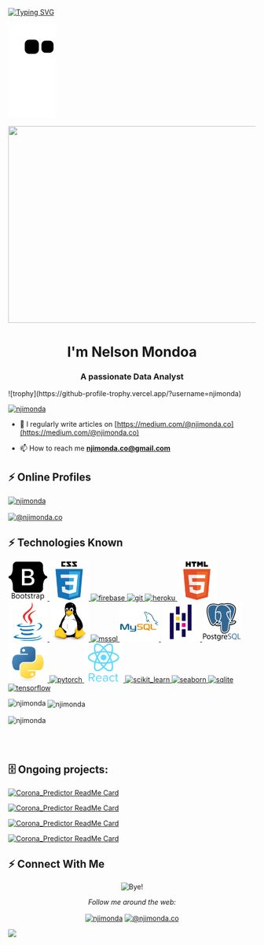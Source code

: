[![Typing SVG](https://readme-typing-svg.herokuapp.com?font=Merriweather&size=25&duration=4000&pause=1000&color=2AF700&background=00FFE400&center=true&width=435&lines=Hi+There+👋;Welcome+To+My+Spot)](https://git.io/typing-svg)


![Snake animation](https://github.com/Tejender1521/Tejender1521/blob/output/github-contribution-grid-snake.svg)


<img src="https://camo.githubusercontent.com/8ec242120fc98d5824fa648c01be24f51a53faf755099066804c508e0f9a10b9/68747470733a2f2f6d65646961342e67697068792e636f6d2f6d656469612f7167515567674143335066763638377150432f67697068792e6769663f6369643d6563663035653437706f313275766878376f686b787a70717473613079343077687a7934617764746266637a65656d30267269643d67697068792e6769662663743d67"  width="1000" height="400" />


<h1 align="center">I'm Nelson Mondoa</h1>
<h3 align="center">A passionate Data Analyst</h3>
![trophy](https://github-profile-trophy.vercel.app/?username=njimonda)



<p align="left"> <a href="https://twitter.com/njimonda" target="blank"><img src="https://img.shields.io/twitter/follow/njimonda?logo=twitter&style=for-the-badge" alt="njimonda" /></a> </p>

- 📝 I regularly write articles on [https://medium.com/@njimonda.co](https://medium.com/@njimonda.co)

- 📫 How to reach me **njimonda.co@gmail.com**



##  ⚡ Online Profiles
<p align="left">
<a href="https://twitter.com/njimonda" target="blank"><img align="center" src="https://raw.githubusercontent.com/rahuldkjain/github-profile-readme-generator/master/src/images/icons/Social/twitter.svg" alt="njimonda" height="30" width="40" /></a>

<a href="https://medium.com/@njimonda.co" target="blank"><img align="center" src="https://raw.githubusercontent.com/rahuldkjain/github-profile-readme-generator/master/src/images/icons/Social/medium.svg" alt="@njimonda.co" height="30" width="40" /></a>
</p>

## ⚡ Technologies Known
<p align="left"> <a href="https://getbootstrap.com" target="_blank" rel="noreferrer"> <img src="https://raw.githubusercontent.com/devicons/devicon/master/icons/bootstrap/bootstrap-plain-wordmark.svg" alt="bootstrap" width="80" height="80"/> </a> <a href="https://www.w3schools.com/css/" target="_blank" rel="noreferrer"> <img src="https://raw.githubusercontent.com/devicons/devicon/master/icons/css3/css3-original-wordmark.svg" alt="css3" width="80" height="80"/> </a> <a href="https://firebase.google.com/" target="_blank" rel="noreferrer"> <img src="https://www.vectorlogo.zone/logos/firebase/firebase-icon.svg" alt="firebase" width="80" height="80"/> </a> <a href="https://git-scm.com/" target="_blank" rel="noreferrer"> <img src="https://www.vectorlogo.zone/logos/git-scm/git-scm-icon.svg" alt="git" width="80" height="80"/> </a> <a href="https://heroku.com" target="_blank" rel="noreferrer"> <img src="https://www.vectorlogo.zone/logos/heroku/heroku-icon.svg" alt="heroku" width="80" height="80"/> </a> <a href="https://www.w3.org/html/" target="_blank" rel="noreferrer"> <img src="https://raw.githubusercontent.com/devicons/devicon/master/icons/html5/html5-original-wordmark.svg" alt="html5" width="80" height="80"/> </a> <a href="https://www.java.com" target="_blank" rel="noreferrer"> <img src="https://raw.githubusercontent.com/devicons/devicon/master/icons/java/java-original.svg" alt="java" width="80" height="80"/> </a> <a href="https://www.linux.org/" target="_blank" rel="noreferrer"> <img src="https://raw.githubusercontent.com/devicons/devicon/master/icons/linux/linux-original.svg" alt="linux" width="80" height="80"/> </a> <a href="https://www.microsoft.com/en-us/sql-server" target="_blank" rel="noreferrer"> <img src="https://www.svgrepo.com/show/303229/microsoft-sql-server-logo.svg" alt="mssql" width="80" height="80"/> </a> <a href="https://www.mysql.com/" target="_blank" rel="noreferrer"> <img src="https://raw.githubusercontent.com/devicons/devicon/master/icons/mysql/mysql-original-wordmark.svg" alt="mysql" width="80" height="80"/> </a> <a href="https://pandas.pydata.org/" target="_blank" rel="noreferrer"> <img src="https://raw.githubusercontent.com/devicons/devicon/2ae2a900d2f041da66e950e4d48052658d850630/icons/pandas/pandas-original.svg" alt="pandas" width="80" height="80"/> </a> <a href="https://www.postgresql.org" target="_blank" rel="noreferrer"> <img src="https://raw.githubusercontent.com/devicons/devicon/master/icons/postgresql/postgresql-original-wordmark.svg" alt="postgresql" width="80" height="80"/> </a> <a href="https://www.python.org" target="_blank" rel="noreferrer"> <img src="https://raw.githubusercontent.com/devicons/devicon/master/icons/python/python-original.svg" alt="python" width="80" height="80"/> </a> <a href="https://pytorch.org/" target="_blank" rel="noreferrer"> <img src="https://www.vectorlogo.zone/logos/pytorch/pytorch-icon.svg" alt="pytorch" width="80" height="80"/> </a> <a href="https://reactjs.org/" target="_blank" rel="noreferrer"> <img src="https://raw.githubusercontent.com/devicons/devicon/master/icons/react/react-original-wordmark.svg" alt="react" width="80" height="80"/> </a> <a href="https://scikit-learn.org/" target="_blank" rel="noreferrer"> <img src="https://upload.wikimedia.org/wikipedia/commons/0/05/Scikit_learn_logo_small.svg" alt="scikit_learn" width="80" height="80"/> </a> <a href="https://seaborn.pydata.org/" target="_blank" rel="noreferrer"> <img src="https://seaborn.pydata.org/_images/logo-mark-lightbg.svg" alt="seaborn" width="80" height="80"/> </a> <a href="https://www.sqlite.org/" target="_blank" rel="noreferrer"> <img src="https://www.vectorlogo.zone/logos/sqlite/sqlite-icon.svg" alt="sqlite" width="80" height="80"/> </a> <a href="https://www.tensorflow.org" target="_blank" rel="noreferrer"> <img src="https://www.vectorlogo.zone/logos/tensorflow/tensorflow-icon.svg" alt="tensorflow" width="80" height="80"/> </a> </p>

<p><img align="left" src="https://github-readme-stats.vercel.app/api/top-langs?username=njimonda&show_icons=true&locale=en&layout=compact" alt="njimonda" /></p>

<p>&nbsp;<img align="center" src="https://github-readme-stats.vercel.app/api?username=njimonda&show_icons=true&locale=en" alt="njimonda" /></p>

<p><img align="center" src="https://github-readme-streak-stats.herokuapp.com/?user=njimonda&" alt="njimonda" /></p>

<br/><br/>


## 🗄 Ongoing projects:

[![Corona_Predictor ReadMe Card](https://github-readme-stats.vercel.app/api/pin/?username=njimonda&repo=Household-Expense-Analysis-With-Microsoft-Excel&show_owner=true&theme=light)
](https://github.com/njimonda/Household-Expense-Analysis-With-Microsoft-Excel)


[![Corona_Predictor ReadMe Card](https://github-readme-stats.vercel.app/api/pin/?username=njimonda&repo=GDP-by-Country-1999-2022&show_owner=true&theme=light)
](https://github.com/njimonda/GDP-by-Country-1999-2022)


[![Corona_Predictor ReadMe Card](https://github-readme-stats.vercel.app/api/pin/?username=njimonda&repo=Cost-of-Living-Index-2022&show_owner=true&theme=light)
](https://github.com/njimonda/Cost-of-Living-Index-2022)


[![Corona_Predictor ReadMe Card](https://github-readme-stats.vercel.app/api/pin/?username=njimonda&repo=Survey-Analysis&show_owner=true&theme=light)
](https://github.com/njimonda/Survey-Analysis)


##  ⚡ Connect With Me

<div align="center">
  
<img src="https://media.tenor.com/images/03726cf974172491d5a348d0ac25125b/tenor.gif" alt="Bye!" width="300"/>

<i>Follow me around the web:</i><br>

</div>


<p align="center">
<a href="https://twitter.com/njimonda" target="blank"><img align="center" src="https://raw.githubusercontent.com/rahuldkjain/github-profile-readme-generator/master/src/images/icons/Social/twitter.svg" alt="njimonda" height="30" width="40" /></a>
<a href="https://medium.com/@njimonda.co" target="blank"><img align="center" src="https://raw.githubusercontent.com/rahuldkjain/github-profile-readme-generator/master/src/images/icons/Social/medium.svg" alt="@njimonda.co" height="30" width="40" /></a>
</p>




  <img src="https://capsule-render.vercel.app/api?type=waving&color=gradient&height=60&section=footer&width=100"/>
</p>
